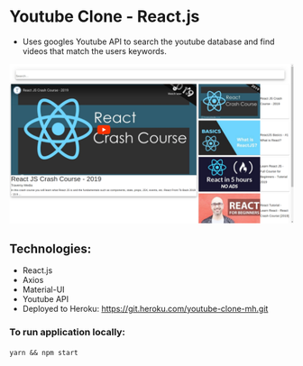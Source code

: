 # Youtube Clone - React.js

- Uses googles Youtube API to search the youtube database and find videos that match the users keywords.

![ScreenShot](/gh-assets/youtubeCloneSnapshot.png)

## Technologies:

- React.js
- Axios
- Material-UI
- Youtube API
- Deployed to Heroku: https://git.heroku.com/youtube-clone-mh.git

### To run application locally:

`yarn && npm start`
